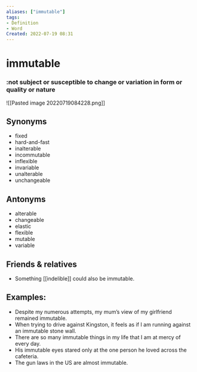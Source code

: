 ```yaml
---
aliases: ["immutable"]
tags:
- Definition 
- Word
Created: 2022-07-19 08:31  
---
```

# immutable
### :not subject or susceptible to change or variation in form or quality or nature

![[Pasted image 20220719084228.png]]

## Synonyms 
- fixed 
- hard-and-fast 
- inalterable 
- incommutable 
- inflexible 
- invariable 
- unalterable 
- unchangeable 

## Antonyms 
- alterable 
- changeable 
- elastic 
- flexible 
- mutable 
- variable

## Friends & relatives
- Something [[indelible]] could also be immutable. 

## Examples: 
- Despite my numerous attempts, my mum’s view of my girlfriend remained immutable. 
- When trying to drive against Kingston, it feels as if I am running against an immutable stone wall. 
- There are so many immutable things in my life that I am at mercy of every day. 
- His immutable eyes stared only at the one person he loved across the cafeteria. 
- The gun laws in the US are almost immutable.